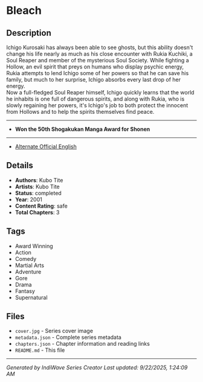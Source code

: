 # Bleach

## Description
Ichigo Kurosaki has always been able to see ghosts, but this ability doesn't change his life nearly as much as his close encounter with Rukia Kuchiki, a Soul Reaper and member of the mysterious Soul Society. While fighting a Hollow, an evil spirit that preys on humans who display psychic energy, Rukia attempts to lend Ichigo some of her powers so that he can save his family, but much to her surprise, Ichigo absorbs every last drop of her energy.   
Now a full-fledged Soul Reaper himself, Ichigo quickly learns that the world he inhabits is one full of dangerous spirits, and along with Rukia, who is slowly regaining her powers, it's Ichigo's job to both protect the innocent from Hollows and to help the spirits themselves find peace.   

---
  
- **Won the 50th Shogakukan Manga Award for Shonen**  
 
--- 
- [Alternate Official English](https://mangaplus.shueisha.co.jp/titles/100004)

## Details
- **Authors**: Kubo Tite
- **Artists**: Kubo Tite
- **Status**: completed
- **Year**: 2001
- **Content Rating**: safe
- **Total Chapters**: 3

## Tags
- Award Winning
- Action
- Comedy
- Martial Arts
- Adventure
- Gore
- Drama
- Fantasy
- Supernatural

## Files
- `cover.jpg` - Series cover image
- `metadata.json` - Complete series metadata
- `chapters.json` - Chapter information and reading links
- `README.md` - This file

---
*Generated by IndiWave Series Creator*
*Last updated: 9/22/2025, 1:24:09 AM*

